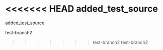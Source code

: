 <<<<<<< HEAD
added_test_source
=======
added_test_source

test-branch2
>>>>>>> test-branch2
test-branch2